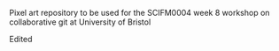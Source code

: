 Pixel art repository to be used for the SCIFM0004 week 8 workshop on collaborative git at University of Bristol

Edited